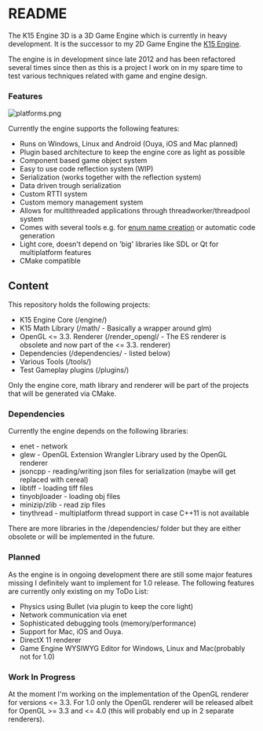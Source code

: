 # README #

The K15 Engine 3D is a 3D Game Engine which is currently in heavy development.
It is the successor to my 2D Game Engine the [K15 Engine](https://bitbucket.org/FelixK15/k15-engine).

The engine is in development since late 2012 and has been refactored several times since then as this is a project I work on in my spare time to test various techniques related with game and engine design.

### Features ###

![platforms.png](https://bitbucket.org/repo/Kne54k/images/720827910-platforms.png)

Currently the engine supports the following features:

* Runs on Windows, Linux and Android (Ouya, iOS and Mac planned)
* Plugin based architecture to keep the engine core as light as possible
* Component based game object system
* Easy to use code reflection system (WIP)
* Serialization (works together with the reflection system)
* Data driven trough serialization
* Custom RTTI system
* Custom memory management system
* Allows for multithreaded applications through threadworker/threadpool system
* Comes with several tools e.g. for [enum name creation](https://bitbucket.org/FelixK15/enumparser) or automatic code generation
* Light core, doesn't depend on 'big' libraries like SDL or Qt for multiplatform features
* CMake compatible

## Content ###

This repository holds the following projects:

* K15 Engine Core (/engine/)
* K15 Math Library (/math/ - Basically a wrapper around glm)
* OpenGL <= 3.3. Renderer (/render_opengl/ - The ES renderer is obsolete and now part of the <= 3.3. renderer)
* Dependencies (/dependencies/ - listed below)
* Various Tools (/tools/)
* Test Gameplay plugins (/plugins/)

Only the engine core, math library and renderer will be part of the projects that will be generated via CMake.

### Dependencies ###

Currently the engine depends on the following libraries:

* enet          - network
* glew          - OpenGL Extension Wrangler Library used by the OpenGL renderer
* jsoncpp       - reading/writing json files for serialization (maybe will get replaced with cereal)
* libtiff       - loading tiff files
* tinyobjloader - loading obj files
* minizip/zlib  - read zip files
* tinythread    - multiplatform thread support in case C++11 is not available

There are more libraries in the /dependencies/ folder but they are either obsolete or will be implemented in the future.

### Planned ###

As the engine is in ongoing development there are still some major features missing I definitely want to implement for 1.0 release. The following features are currently only existing on my ToDo List:

* Physics using Bullet (via plugin to keep the core light)
* Network communication via enet
* Sophisticated debugging tools (memory/performance)
* Support for Mac, iOS and Ouya.
* DirectX 11 renderer
* Game Engine WYSIWYG Editor for Windows, Linux and Mac(probably not for 1.0)

### Work In Progress ###

At the moment I'm working on the implementation of the OpenGL renderer for versions <= 3.3.
For 1.0 only the OpenGL renderer will be released albeit for OpenGL >= 3.3 and <= 4.0 (this will probably end up in 2 separate renderers).
